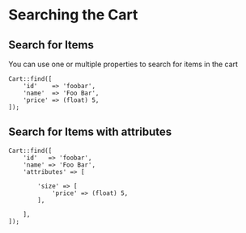 # Searching the Cart

## Search for Items

You can use one or multiple properties to search for items in the cart

	Cart::find([
		'id'    => 'foobar',
		'name'  => 'Foo Bar',
		'price' => (float) 5,
	]);


## Search for Items with attributes

	Cart::find([
		'id'   => 'foobar',
		'name' => 'Foo Bar',
		'attributes' => [

			'size' => [
				'price' => (float) 5,
			],

		],
	]);
